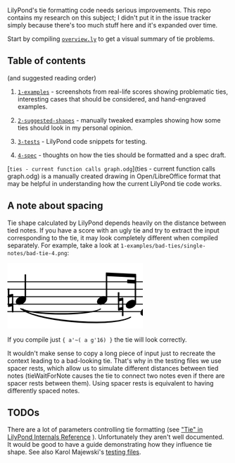 LilyPond's tie formatting code needs serious improvements.  This repo contains
my research on this subject; I didn't put it in the issue tracker simply because
there's too much stuff here and it's expanded over time.

Start by compiling [`overview.ly`](overview.ly) to get a visual summary of tie problems.



Table of contents
-----------------

(and suggested reading order)

1. [`1-examples`](1-examples) - screenshots from real-life scores showing problematic
ties, interesting cases that should be considered, and hand-engraved examples.

2. [`2-suggested-shapes`](2-suggested-shapes) - manually tweaked examples showing how
some ties should look in my personal opinion.

3. [`3-tests`](3-tests) - LilyPond code snippets for testing.

4. [`4-spec`](4-spec) - thoughts on how the ties should be formatted and a spec draft.

[`ties - current function calls graph.odg`](ties - current function calls graph.odg)
is a manually created drawing in Open/LibreOffice format that may be helpful in
understanding how the current LilyPond tie code works.



A note about spacing
--------------------

Tie shape calculated by LilyPond depends heavily on the distance between tied notes.
If you have a score with an ugly tie and try to extract the input corresponding to
the tie, it may look completely different when compiled separately.  For example,
take a look at `1-examples/bad-ties/single-notes/bad-tie-4.png`:

![/1-examples/bad-ties/single-notes/bad-tie-4.png](/1-examples/bad-ties/single-notes/bad-tie-4.png)

If you compile just `{ a'~( a g'16) }` the tie will look correctly.

It wouldn't make sense to copy a long piece of input just to recreate the
context leading to a bad-looking tie.  That's why in the testing files we use
spacer rests, which allow us to simulate different distances between tied notes
(tieWaitForNote causes the tie to connect two notes even if there are spacer
rests between them).  Using spacer rests is equivalent to having differently
spaced notes.



TODOs
-----

There are a lot of parameters controlling tie formatting (see
["Tie" in LilyPond Internals Reference](http://lilypond.org/doc/v2.19/Documentation/internals/tie)
).  Unfortunately they aren't well documented.  It would be good to have a guide
demonstrating how they influence tie shape.  See also Karol Majewski's
[testing files](/3-tests/Karol/tie-karol.ly).
